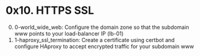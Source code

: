 # 0x10. HTTPS SSL

0. 0-world_wide_web: Configure the domain zone so that the subdomain www points to your load-balancer IP (lb-01)
1. 1-haproxy_ssl_termination: Create a certificate using certbot and configure HAproxy to accept encrypted traffic for your subdomain www